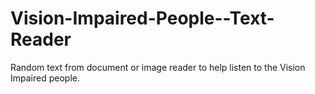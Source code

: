 # Vision-Impaired-People--Text-Reader
Random text from document or image reader to help listen to the Vision Impaired people.
